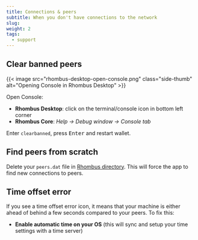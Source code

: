 ```yaml
---
title: Connections & peers
subtitle: When you don't have connections to the network
slug:
weight: 2
tags:
  - support
---
```


## Clear banned peers

{{< image src="rhombus-desktop-open-console.png" class="side-thumb" alt="Opening Console in Rhombus Desktop" >}}

Open Console:

- **Rhombus Desktop**: click on the terminal/console icon in bottom left corner
- **Rhombus Core**: _Help → Debug window → Console tab_

Enter `clearbanned`, press <kbd>Enter</kbd> and restart wallet.

## Find peers from scratch

Delete your `peers.dat` file in [Rhombus directory](/wiki/tutorial/security/backup-restore-wallet/#where-is-walletdat). This will force the app to find new connections to peers.

## Time offset error

If you see a time offset error icon, it means that your machine is either ahead of behind a few seconds compared to your peers. To fix this:

- **Enable automatic time on your OS** (this will sync and setup your time settings with a time server)